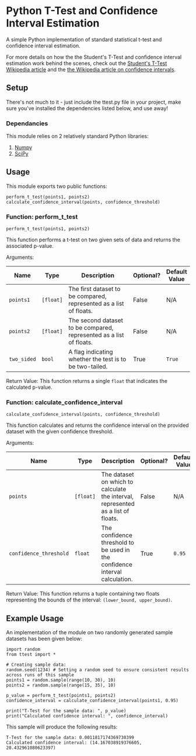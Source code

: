 # Python T-Test and Confidence Interval Estimation

A simple Python implementation of standard statistical t-test and confidence interval estimation. 

For more details on how the the Student's T-Test and confidence interval estimation work behind the scenes, check out the [Student's T-Test Wikipedia article](https://en.wikipedia.org/wiki/Student%27s_t-test) and the [the Wikipedia article on confidence intervals](https://en.wikipedia.org/wiki/Confidence_interval).

## Setup

There's not much to it - just include the ttest.py file in your project, make sure you've installed the dependencies listed below, and use away!

### Dependancies

This module relies on 2 relatively standard Python libraries:

  1. [Numpy](numpy.org)
  2. [SciPy](www.scipy.org)

## Usage

This module exports two public functions:

```
perform_t_test(points1, points2)
calculate_confidence_interval(points, confidence_threshold)
```

### Function: perform_t_test

```
perform_t_test(points1, points2)
```

This function performs a t-test on two given sets of data and returns the associated p-value.

Arguments:

| Name | Type | Description | Optional? | Default <br/> Value |
| ---- | ---- | ----------- | --------- | ------------------- |
| `points1` | `[float]` | The first dataset to be compared, represented as a list of floats. | False | N/A |
| `points2` | `[float]` | The second dataset to be compared, represented as a list of floats. | False | N/A |
| `two_sided` | `bool` | A flag indicating whether the test is to be two-tailed. | True | `True` |

Return Value: This function returns a single `float` that indicates the calculated p-value.

### Function: calculate_confidence_interval

```
calculate_confidence_interval(points, confidence_threshold)
```

This function calculates and returns the confidence interval on the provided dataset with the given confidence threshold.

Arguments:

| Name | Type | Description | Optional? | Default <br/> Value |
| ---- | ---- | ----------- | --------- | ------------------- |
| `points` | `[float]` | The dataset on which to calculate the interval, represented as a list of floats. | False | N/A |
| `confidence_threshold` | `float` | The confidence threshold to be used in the confidence interval calculation. | True | `0.95` |

Return Value: This function returns a tuple containing two floats representing the bounds of the interval: `(lower_bound, upper_bound)`.
  
## Example Usage

An implementation of the module on two randomly generated sample datasets has been given below:

```
import random
from ttest import *

# Creating sample data:
random.seed(1234) # Setting a random seed to ensure consistent results across runs of this sample
points1 = random.sample(range(10, 30), 10)
points2 = random.sample(range(15, 35), 10)

p_value = perform_t_test(points1, points2)
confidence_interval = calculate_confidence_interval(points1, 0.95)

print("T-Test for the sample data: ", p_value)
print("Calculated confidence interval: ", confidence_interval)
```
This sample will produce the following results:

```
T-Test for the sample data: 0.0011817174369730399
Calculated confidence interval: (14.167038919376605, 20.432961080623397)
```
